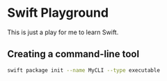 # Swift Playground
This is just a play for me to learn Swift.


## Creating a command-line tool
```sh
swift package init --name MyCLI --type executable
```
